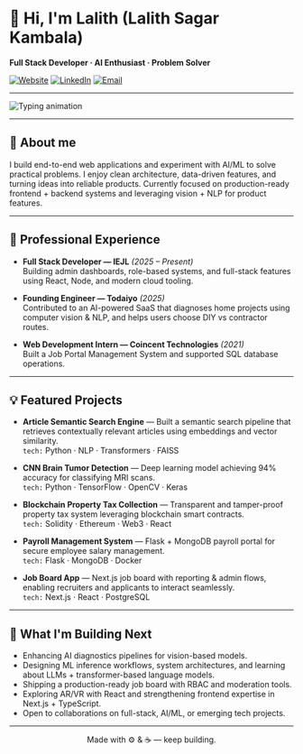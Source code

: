 <!-- README.md for Lalith Sagar Kambala (replace placeholders) -->

# 👋 Hi, I'm Lalith (Lalith Sagar Kambala)
**Full Stack Developer · AI Enthusiast · Problem Solver**

[![Website](https://img.shields.io/badge/Portfolio-Website-blue?style=for-the-badge&logo=appveyor)](https://lalithsagar10.github.io/Portfolio/)
[![LinkedIn](https://img.shields.io/badge/LinkedIn-Connect-blue?style=for-the-badge&logo=linkedin)](https://www.linkedin.com/in/lalith-sagar-kambala-48a597199/)
[![Email](https://img.shields.io/badge/Email-Get_in_touch-lightgrey?style=for-the-badge&logo=gmail)](mailto:lalithsagarkambala@gmail.com)

---

<!-- Animated typing SVG -->
<p>
  <img src="https://readme-typing-svg.herokuapp.com?font=Fira+Code&size=24&pause=2000&width=500&lines=Full+Stack+Developer+%7C+AI+Enthusiast;Building+scalable+apps+%26+ML+solutions" alt="Typing animation" />
</p>

---

## 🔭 About me
I build end-to-end web applications and experiment with AI/ML to solve practical problems. I enjoy clean architecture, data-driven features, and turning ideas into reliable products. Currently focused on production-ready frontend + backend systems and leveraging vision + NLP for product features.

---

## 💼 Professional Experience
- **Full Stack Developer — IEJL** *(2025 – Present)*  
  Building admin dashboards, role-based systems, and full-stack features using React, Node, and modern cloud tooling.

- **Founding Engineer — Todaiyo** *(2025)*  
  Contributed to an AI-powered SaaS that diagnoses home projects using computer vision & NLP, and helps users choose DIY vs contractor routes.

- **Web Development Intern — Coincent Technologies** *(2021)*  
  Built a Job Portal Management System and supported SQL database operations.

---

## 💡 Featured Projects
- **Article Semantic Search Engine** — Built a semantic search pipeline that retrieves contextually relevant articles using embeddings and vector similarity.  
  `tech:` Python · NLP · Transformers · FAISS

- **CNN Brain Tumor Detection** — Deep learning model achieving 94% accuracy for classifying MRI scans.  
  `tech:` Python · TensorFlow · OpenCV · Keras

- **Blockchain Property Tax Collection** — Transparent and tamper-proof property tax system leveraging blockchain smart contracts.  
  `tech:` Solidity · Ethereum · Web3 · React

- **Payroll Management System** — Flask + MongoDB payroll portal for secure employee salary management.  
  `tech:` Flask · MongoDB · Docker

- **Job Board App** — Next.js job board with reporting & admin flows, enabling recruiters and applicants to interact seamlessly.  
  `tech:` Next.js · React · PostgreSQL

---

## 🚀 What I'm Building Next
- Enhancing AI diagnostics pipelines for vision-based models.  
- Designing ML inference workflows, system architectures, and learning about LLMs + transformer-based language models.  
- Shipping a production-ready job board with RBAC and moderation tools.  
- Exploring AR/VR with React and strengthening frontend expertise in Next.js + TypeScript.  
- Open to collaborations on full-stack, AI/ML, or emerging tech projects.  
---

<p align="center">
Made with ⚙️ & ☕ — keep building.
</p>

